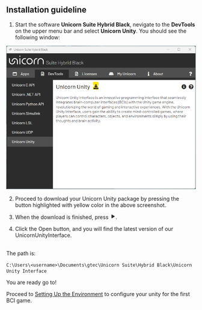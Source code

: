 ## Installation guideline
1. Start the software **Unicorn Suite Hybrid Black**, nevigate to the **DevTools** on the upper menu bar and select **Unicorn Unity**. You should see the following window:
<p align="center">
<img src="../Img/Image.png" alt="drawing" width="600"/><br/>
</p>

2. Proceed to download your Unicorn Unity package by pressing the button highlighted with yellow color in the above screenshot. 

3. When the download is finished, press <img src="../img/Icon1.png" alt="drawing" width="15"/>. 

4. Click the Open button, and you will find the latest version of our UnicornUnityInterface.<br/><br/>

The path is:

```
C:\Users\<username>\Documents\gtec\Unicorn Suite\Hybrid Black\Unicorn Unity Interface
```

You are ready go to!

Proceed to [Setting Up the Environment](/tutorial/setting-up-the-environment.md) to configure your unity for the first BCI game.
